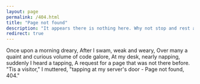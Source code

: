 ```yaml
---
layout: page
permalink: /404.html
title: "Page not found"
description: "It appears there is nothing here. Why not stop and rest a while?"
redirect: true
---
```


Once upon a morning dreary,
After I swam, weak and weary,
Over many a quaint and curious volume of code galore,
At my desk, nearly napping, suddenly I heard a tapping,
A request for a page that was not there before.
"Tis a visitor," I muttered, "tapping at my server's door -
Page not found, 404."

